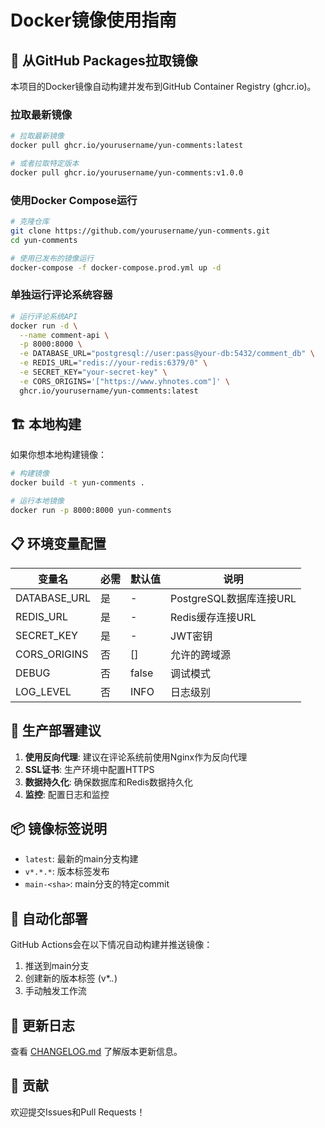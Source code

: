 # Docker镜像使用指南

## 🐳 从GitHub Packages拉取镜像

本项目的Docker镜像自动构建并发布到GitHub Container Registry (ghcr.io)。

### 拉取最新镜像

```bash
# 拉取最新镜像
docker pull ghcr.io/yourusername/yun-comments:latest

# 或者拉取特定版本
docker pull ghcr.io/yourusername/yun-comments:v1.0.0
```

### 使用Docker Compose运行

```bash
# 克隆仓库
git clone https://github.com/yourusername/yun-comments.git
cd yun-comments

# 使用已发布的镜像运行
docker-compose -f docker-compose.prod.yml up -d
```

### 单独运行评论系统容器

```bash
# 运行评论系统API
docker run -d \
  --name comment-api \
  -p 8000:8000 \
  -e DATABASE_URL="postgresql://user:pass@your-db:5432/comment_db" \
  -e REDIS_URL="redis://your-redis:6379/0" \
  -e SECRET_KEY="your-secret-key" \
  -e CORS_ORIGINS='["https://www.yhnotes.com"]' \
  ghcr.io/yourusername/yun-comments:latest
```

## 🏗️ 本地构建

如果你想本地构建镜像：

```bash
# 构建镜像
docker build -t yun-comments .

# 运行本地镜像
docker run -p 8000:8000 yun-comments
```

## 📋 环境变量配置

| 变量名 | 必需 | 默认值 | 说明 |
|--------|------|--------|------|
| DATABASE_URL | 是 | - | PostgreSQL数据库连接URL |
| REDIS_URL | 是 | - | Redis缓存连接URL |
| SECRET_KEY | 是 | - | JWT密钥 |
| CORS_ORIGINS | 否 | [] | 允许的跨域源 |
| DEBUG | 否 | false | 调试模式 |
| LOG_LEVEL | 否 | INFO | 日志级别 |

## 🔧 生产部署建议

1. **使用反向代理**: 建议在评论系统前使用Nginx作为反向代理
2. **SSL证书**: 生产环境中配置HTTPS
3. **数据持久化**: 确保数据库和Redis数据持久化
4. **监控**: 配置日志和监控

## 📦 镜像标签说明

- `latest`: 最新的main分支构建
- `v*.*.*`: 版本标签发布
- `main-<sha>`: main分支的特定commit

## 🚀 自动化部署

GitHub Actions会在以下情况自动构建并推送镜像：

1. 推送到main分支
2. 创建新的版本标签 (v*.*.*)
3. 手动触发工作流

## 📝 更新日志

查看 [CHANGELOG.md](CHANGELOG.md) 了解版本更新信息。

## 🤝 贡献

欢迎提交Issues和Pull Requests！
